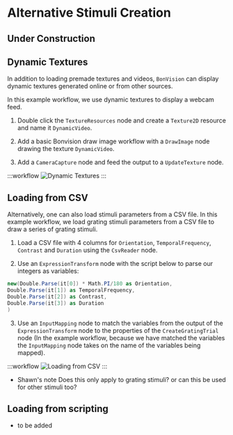 # Alternative Stimuli Creation
## Under Construction
## Dynamic Textures
In addition to loading premade textures and videos, `BonVision` can display dynamic textures generated online or from other sources. 

In this example workflow, we use dynamic textures to display a webcam feed.

1) Double click the `TextureResources` node and create a `Texture2D` resource and name it `DynamicVideo`.

2) Add a basic Bonvision draw image workflow with a `DrawImage` node drawing the texture `DynamicVideo`.

3) Add a `CameraCapture` node and feed the output to a `UpdateTexture` node.

:::workflow
![Dynamic Textures](../workflows/alternative-stimuli-dynamictexture.bonsai)
:::

## Loading from CSV

Alternatively, one can also load stimuli parameters from a CSV file.
In this example workflow, we load grating stimuli parameters from a CSV file to draw a series of grating stimuli.

1) Load a CSV file with 4 columns for `Orientation`, `TemporalFrequency`, `Contrast` and `Duration` using the `CsvReader` node.

2) Use an `ExpressionTransform` node with the script below to parse our integers as variables:

```C#
new(Double.Parse(it[0]) * Math.PI/180 as Orientation,
Double.Parse(it[1]) as TemporalFrequency,
Double.Parse(it[2]) as Contrast,
Double.Parse(it[3]) as Duration
)
```

3) Use an `InputMapping` node to match the variables from the output of the `ExpressionTransform` node to the properties of the `CreateGratingTrial` node (In the example workflow, because we have matched the variables the `InputMapping` node takes on the name of the variables being mapped).

:::workflow
![Loading from CSV](../workflows/alternative-stimuli-csv-loading.bonsai)
:::

- Shawn's note Does this only apply to grating stimuli? or can this be used for other stimuli too?

## Loading from scripting

* to be added